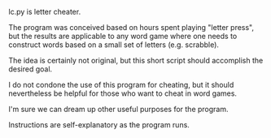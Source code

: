 lc.py is letter cheater. 

The program was conceived based on hours spent playing "letter press", but the results are applicable to any word game where one needs to construct words based on a small set of letters (e.g. scrabble). 

The idea is certainly not original, but this short script should accomplish the desired goal. 

I do not condone the use of this program for cheating, but it should nevertheless be helpful for those who want to cheat in word games.

I'm sure we can dream up other useful purposes for the program. 

Instructions are self-explanatory as the program runs. 
